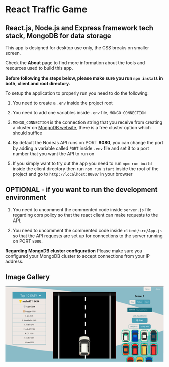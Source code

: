 # React Traffic Game

## React.js, Node.js and Express framework tech stack, MongoDB for data storage

This app is designed for desktop use only, the CSS breaks on smaller screen.

Check the **About** page to find more information about the tools and resources used to build this app.

**Before following the steps below, please make sure you run `npm install` in both, client and root directory.**

To setup the application to properly run you need to do the following:

1. You need to create a `.env` inside the project root

2. You need to add one variables inside `.env` file,  `MONGO_CONNECTION`

3. `MONGO_CONNECTION` is the connection string that you receive from creating a cluster on [MongoDB website](https://cloud.mongodb.com/), there is a free cluster option which should suffice

4. By default the NodeJs API runs on PORT **8080**, you can change the port by adding a variable called `PORT` inside `.env` file and set it to a port number that you want the API to run on

5. If you simply want to try out the app you need to run `npm run build` inside the client directory then run `npm run start` inside the root of the project and go to `http://localhost:8080/` in your browser

## OPTIONAL - if you want to run the development environment

1. You need to uncomment the commented code inside `server.js` file regarding cors policy so that the react client can make requests to the API.

2. You need to uncomment the commented code inside `client/src/App.js` so that the API requests are set up for connections to the server running on PORT `8080`.

**Regarding MongoDB cluster configuration**
Please make sure you configured your MongoDB cluster to accept connections from your IP address.

## Image Gallery

![Desktop screenshot](https://raw.githubusercontent.com/mdLn1/TrafficGame/master/assets/desktop.png "web app desktop view")
